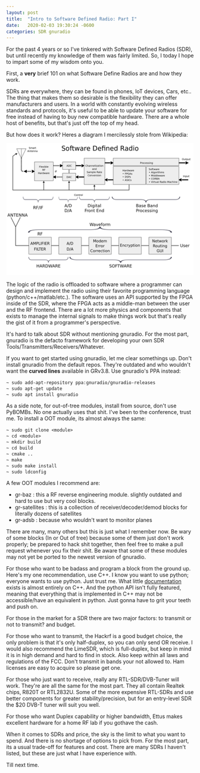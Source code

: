 ```yaml
---
layout: post
title:  "Intro to Software Defined Radio: Part I"
date:   2020-02-03 19:30:24 -0600
categories: SDR gnuradio
---
```


For the past 4 years or so I've tinkered with Software Defined Radios (SDR), but until recently my knowledge of them was fairly limited. So, I today I hope to impart some of my wisdom onto you. 

First, a __very__ brief 101 on what Software Define Radios are and how they work. 

SDRs are everywhere, they can be found in phones, IoT devices, Cars, etc.. The thing that makes them so desirable is the flexibility they can offer manufacturers and users. In a world with constantly evolving wireless standards and protocols, it's useful to be able to update your software for free instead of having to buy new compatible hardware. There are a whole host of benefits, but that's just off the top of my head.

But how does it work? Heres a diagram I mercilessly stole from Wikipedia:

![SDR Screen](/assets/img/sdr/wiki.png)

The logic of the radio is offloaded to software where a programmer can design and implement the radio using their favorite programming language (python/c++/matlab/etc.). The software uses an API supported by the FPGA inside of the SDR, where the FPGA acts as a middle-man between the user and the RF frontend. There are a lot more physics and components that exists to manage the internal signals to make things work but that's really the gist of it from a programmer's perspective.

It's hard to talk about SDR without mentioning gnuradio.
For the most part, gnuradio is the defacto framework for developing your own SDR Tools/Transmitters/Receivers/Whatever.

If you want to get started using gnuradio, let me clear somethings up. Don't install gnuradio from the default repos. They're outdated and who wouldn't want the __curved lines__ available in GRv3.8. Use gnuradio's PPA instead:
```
~ sudo add-apt-repository ppa:gnuradio/gnuradio-releases
~ sudo apt-get update
~ sudo apt install gnuradio
```

As a side note, for out-of-tree modules, install from source, don't use PyBOMBs. No one actually uses that shit. I've been to the conference, trust me. 
To install a OOT module, its almost always the same:
```
~ sudo git clone <module>
~ cd <module>
~ mkdir build
~ cd build
~ cmake ..
~ make
~ sudo make install
~ sudo ldconfig 
```

A few OOT modules I recommend are:
* gr-baz : this a RF reverse engineering module. slightly outdated and hard to use but very cool blocks.
* gr-satellites : this is a collection of receiver/decoder/demod blocks for literally dozens of satellites
* gr-adsb : because who wouldn't want to monitor planes

There are many, many others but this is just what I remember now. Be wary of some blocks (In or Out of tree) because some of them just don't work properly; be prepared to hack shit together, then feel free to make a pull request whenever you fix their shit. Be aware that some of these modules may not yet be ported to the newest version of gnuradio.

For those who want to be badass and program a block from the ground up. Here's my one recommendation, use C++. I know you want to use python; everyone wants to use python. Just trust me. What little [documentation](https://www.gnuradio.org/doc/doxygen/) exists is almost entirely on C++. And the python API isn't fully featured, meaning that everything that is implemented in C++ may not be accessible/have an equivalent in python. Just gonna have to grit your teeth and push on.

For those in the market for a SDR there are two major factors: to transmit or not to transmit? and budget.

For those who want to transmit, the Hackrf is a good budget choice, the only problem is that it's only half-duplex, so you can only send OR receive. I would also recommend the LimeSDR, which is full-duplex, but keep in mind it is in high demand and hard to find in stock. Also keep within all laws and regulations of the FCC. Don't transmit in bands your not allowed to. Ham licenses are easy to acquire so please get one.

For those who just want to receive, really any RTL-SDR/DVB-Tuner will work. They're are all the same for the most part. They all contain Realtek chips, R820T or RTL2832U. Some of the more expensive RTL-SDRs and use better components for greater stability/precision, but for an entry-level SDR the $20 DVB-T tuner will suit you well.

For those who want Duplex capability or higher bandwidth, Ettus makes excellent hardware for a home RF lab if you gothave the cash. 

When it comes to SDRs and price, the sky is the limit to what you want to spend. And there is no shortage of options to pick from. For the most part, its a usual trade-off for features and cost. There are many SDRs I haven't listed, but these are just what I have experience with.

Till next time. 
